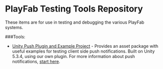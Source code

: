 # PlayFab Testing Tools Repository
 These items are for use in testing and debugging the various PlayFab systems.

###Tools:
  * [Unity Push Plugin and Example Project](/TestingTools/PushNotifications/) - Provides an asset package with useful examples for testing client side push notifications. Built on Unity 5.3.4, using our own plugin. For more information about push notifications, [start here](http://api.playfab.com/docs/push-basics).